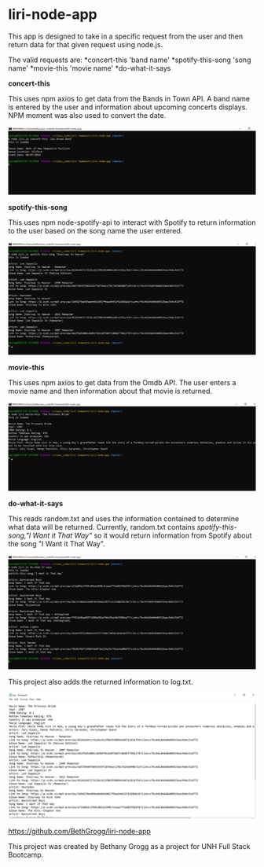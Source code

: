 # liri-node-app

This app is designed to take in a specific request from the user and then return data for that given request using node.js.

The valid requests are:
    *concert-this 'band name'
    *spotify-this-song 'song name'
    *movie-this 'movie name'
    *do-what-it-says

**concert-this**

This uses npm axios to get data from the Bands in Town API.  A band name is entered by the user and information about upcoming concerts displays. NPM moment was also used to convert the date.

![concert-this](/concert-this.png)

**spotify-this-song**

This uses npm node-spotify-api to interact with Spotify to return information to the user based on the song name the user entered.

![spotify-this-song](/spotify-this-song.png)

**movie-this**

This uses npm axios to get data from the Omdb API.  The user enters a movie name and then information about that movie is returned.

![movie-this](/movie-this.png)

**do-what-it-says**

This reads random.txt and uses the information contained to determine what data will be returned.  Currently, random.txt contains *spotify-this-song,"I Want it That Way"* so it would return information from Spotify about the song "I Want it That Way".

![do-what-it-says](/do-what-it-says.png)

This project also adds the returned information to log.txt.

![adding-to-log](/adding-to-log.png)

https://github.com/BethGrogg/liri-node-app

This project was created by Bethany Grogg as a project for UNH Full Stack Bootcamp.